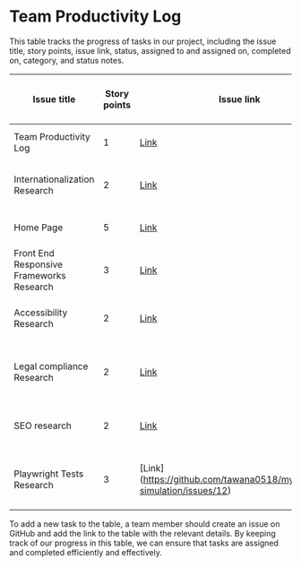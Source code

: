 # Team Productivity Log

This table tracks the progress of tasks in our project, including the issue title, story points, issue link, status, assigned to and assigned on, completed on, category, and status notes.

| Issue title                              | Story points | Issue link                                                            | Status      | Assigned to, Assigned on | Completed on | Category      | Status notes                                             |
|------------------------------------------|--------------|-----------------------------------------------------------------------|-------------|--------------------------|--------------|---------------|----------------------------------------------------------|
| Team Productivity Log                    | 1            | [Link](https://github.com/tawana0518/mywebclass-simulation/issues/11) | Completed   | Rajiv, 2022-03-16        | 2022-03-16   | Documentation | Completed documenting Marked Down File                   |
| Internationalization Research            | 2            | [Link](https://github.com/tawana0518/mywebclass-simulation/issues/3)  | In Progress | Rajiv, 2022-03-15        | -            | Research      | Drafted initial version on Internationalization Research |
| Home Page                                | 5            | [Link](https://github.com/tawana0518/mywebclass-simulation/issues/2)  | In Progress | Rajiv, 2022-03-14        | -            | Enhancement   | Initial analysis in progress                             |
| Front End Responsive Frameworks Research | 3            | [Link](https://github.com/tawana0518/mywebclass-simulation/issues/13) | To do       | Rajiv, 2022-03-16         | -            | Research      |                                                          |
| Accessibility Research           | 2            | [Link](https://github.com/tawana0518/mywebclass-simulation/issues/4)  | Completed | Berta, 2022-03-14        | 2022-03-15     | Research      | Drafted initial version on Accessibility Research |
| Legal compliance Research           | 2            | [Link](https://github.com/tawana0518/mywebclass-simulation/issues/6)  | Completed | Berta, 2022-03-14        | 2022-03-15     | Research      | Drafted initial version for legal compliance and privacy policy Research |
| SEO research          | 2            | [Link](https://github.com/tawana0518/mywebclass-simulation/issues/5)  | Completed | Tawana, 2022-03-14        | 2022-03-15     | Research      | Researched and draft SEO Research - found in Wiki |
|Playwright Tests Research          | 3           | [Link] (https://github.com/tawana0518/mywebclass-simulation/issues/12) | In progress | Tawana, 2022-03-17  | -     | Research    | Continuing research on playwright testing and lighthouse reports |
To add a new task to the table, a team member should create an issue on GitHub and add the link to the table with the relevant details. By keeping track of our progress in this table, we can ensure that tasks are assigned and completed efficiently and effectively. 

